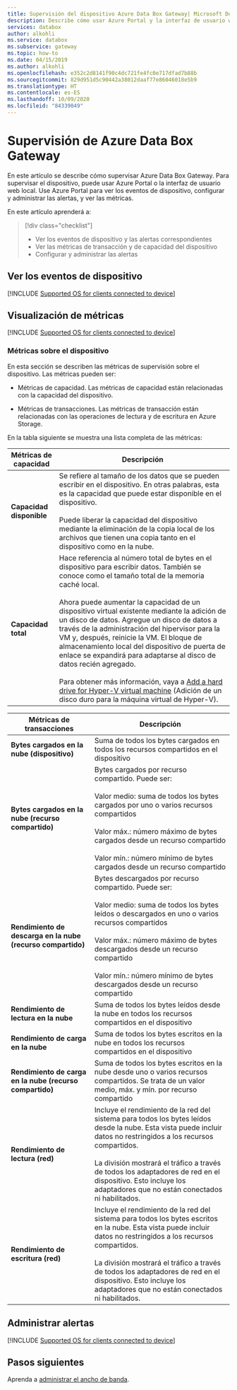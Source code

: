 ```yaml
---
title: Supervisión del dispositivo Azure Data Box Gateway| Microsoft Docs
description: Describe cómo usar Azure Portal y la interfaz de usuario web local para supervisar su instancia de Azure Data Box Gateway.
services: databox
author: alkohli
ms.service: databox
ms.subservice: gateway
ms.topic: how-to
ms.date: 04/15/2019
ms.author: alkohli
ms.openlocfilehash: e352c2d8141f90c4dc721fe4fc0e717dfad7b88b
ms.sourcegitcommit: 829d951d5c90442a38012daaf77e86046018e5b9
ms.translationtype: HT
ms.contentlocale: es-ES
ms.lasthandoff: 10/09/2020
ms.locfileid: "84339049"
---
```

# <a name="monitor-your-azure-data-box-gateway"></a>Supervisión de Azure Data Box Gateway

En este artículo se describe cómo supervisar Azure Data Box Gateway. Para supervisar el dispositivo, puede usar Azure Portal o la interfaz de usuario web local. Use Azure Portal para ver los eventos de dispositivo, configurar y administrar las alertas, y ver las métricas.

En este artículo aprenderá a:

> [!div class="checklist"]
>
> * Ver los eventos de dispositivo y las alertas correspondientes
> * Ver las métricas de transacción y de capacidad del dispositivo
> * Configurar y administrar las alertas

## <a name="view-device-events"></a>Ver los eventos de dispositivo

[!INCLUDE [Supported OS for clients connected to device](../../includes/data-box-edge-gateway-view-device-events.md)]

## <a name="view-metrics"></a>Visualización de métricas

[!INCLUDE [Supported OS for clients connected to device](../../includes/data-box-edge-gateway-view-metrics.md)]

### <a name="metrics-on-your-device"></a>Métricas sobre el dispositivo

En esta sección se describen las métricas de supervisión sobre el dispositivo. Las métricas pueden ser:

* Métricas de capacidad. Las métricas de capacidad están relacionadas con la capacidad del dispositivo.

* Métricas de transacciones. Las métricas de transacción están relacionadas con las operaciones de lectura y de escritura en Azure Storage.

En la tabla siguiente se muestra una lista completa de las métricas:

|Métricas de capacidad                     |Descripción  |
|-------------------------------------|-------------|
|**Capacidad disponible**               | Se refiere al tamaño de los datos que se pueden escribir en el dispositivo. En otras palabras, esta es la capacidad que puede estar disponible en el dispositivo. <br></br>Puede liberar la capacidad del dispositivo mediante la eliminación de la copia local de los archivos que tienen una copia tanto en el dispositivo como en la nube.        |
|**Capacidad total**                   | Hace referencia al número total de bytes en el dispositivo para escribir datos. También se conoce como el tamaño total de la memoria caché local. <br></br> Ahora puede aumentar la capacidad de un dispositivo virtual existente mediante la adición de un disco de datos. Agregue un disco de datos a través de la administración del hipervisor para la VM y, después, reinicie la VM. El bloque de almacenamiento local del dispositivo de puerta de enlace se expandirá para adaptarse al disco de datos recién agregado. <br></br>Para obtener más información, vaya a [Add a hard drive for Hyper-V virtual machine](https://www.youtube.com/watch?v=EWdqUw9tTe4) (Adición de un disco duro para la máquina virtual de Hyper-V). |

|Métricas de transacciones              | Descripción         |
|-------------------------------------|---------|
|**Bytes cargados en la nube (dispositivo)**    | Suma de todos los bytes cargados en todos los recursos compartidos en el dispositivo        |
|**Bytes cargados en la nube (recurso compartido)**     | Bytes cargados por recurso compartido. Puede ser: <br></br> Valor medio: suma de todos los bytes cargados por uno o varios recursos compartidos  <br></br>Valor máx.: número máximo de bytes cargados desde un recurso compartido <br></br>Valor mín.: número mínimo de bytes cargados desde un recurso compartido      |
|**Rendimiento de descarga en la nube (recurso compartido)**| Bytes descargados por recurso compartido. Puede ser: <br></br> Valor medio: suma de todos los bytes leídos o descargados en uno o varios recursos compartidos <br></br> Valor máx.: número máximo de bytes descargados desde un recurso compartido<br></br> Valor mín.: número mínimo de bytes descargados desde un recurso compartido  |
|**Rendimiento de lectura en la nube**            | Suma de todos los bytes leídos desde la nube en todos los recursos compartidos en el dispositivo     |
|**Rendimiento de carga en la nube**          | Suma de todos los bytes escritos en la nube en todos los recursos compartidos en el dispositivo     |
|**Rendimiento de carga en la nube (recurso compartido)**  | Suma de todos los bytes escritos en la nube desde uno o varios recursos compartidos. Se trata de un valor medio, máx. y mín. por recurso compartido      |
|**Rendimiento de lectura (red)**           | Incluye el rendimiento de la red del sistema para todos los bytes leídos desde la nube. Esta vista puede incluir datos no restringidos a los recursos compartidos. <br></br>La división mostrará el tráfico a través de todos los adaptadores de red en el dispositivo. Esto incluye los adaptadores que no están conectados ni habilitados.      |
|**Rendimiento de escritura (red)**       | Incluye el rendimiento de la red del sistema para todos los bytes escritos en la nube. Esta vista puede incluir datos no restringidos a los recursos compartidos. <br></br>La división mostrará el tráfico a través de todos los adaptadores de red en el dispositivo. Esto incluye los adaptadores que no están conectados ni habilitados.          |

## <a name="manage-alerts"></a>Administrar alertas

[!INCLUDE [Supported OS for clients connected to device](../../includes/data-box-edge-gateway-manage-alerts.md)]

## <a name="next-steps"></a>Pasos siguientes

Aprenda a [administrar el ancho de banda](data-box-gateway-manage-bandwidth-schedules.md).

